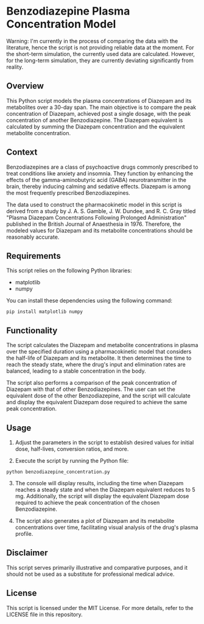 # Benzodiazepine Plasma Concentration Model
Warning: I'm currently in the process of comparing the data with the literature, hence the script is not providing reliable data at the moment. For the short-term simulation, the currently used data are calculated. However, for the long-term simulation, they are currently deviating significantly from reality.
## Overview

This Python script models the plasma concentrations of Diazepam and its metabolites over a 30-day span. The main objective is to compare the peak concentration of Diazepam, achieved post a single dosage, with the peak concentration of another Benzodiazepine. The Diazepam equivalent is calculated by summing the Diazepam concentration and the equivalent metabolite concentration.

## Context

Benzodiazepines are a class of psychoactive drugs commonly prescribed to treat conditions like anxiety and insomnia. They function by enhancing the effects of the gamma-aminobutyric acid (GABA) neurotransmitter in the brain, thereby inducing calming and sedative effects. Diazepam is among the most frequently prescribed Benzodiazepines.

The data used to construct the pharmacokinetic model in this script is derived from a study by J. A. S. Gamble, J. W. Dundee, and R. C. Gray titled "Plasma Diazepam Concentrations Following Prolonged Administration" published in the British Journal of Anaesthesia in 1976. Therefore, the modeled values for Diazepam and its metabolite concentrations should be reasonably accurate.

## Requirements

This script relies on the following Python libraries:

- matplotlib
- numpy

You can install these dependencies using the following command:

```
pip install matplotlib numpy
```

## Functionality

The script calculates the Diazepam and metabolite concentrations in plasma over the specified duration using a pharmacokinetic model that considers the half-life of Diazepam and its metabolite. It then determines the time to reach the steady state, where the drug's input and elimination rates are balanced, leading to a stable concentration in the body.

The script also performs a comparison of the peak concentration of Diazepam with that of other Benzodiazepines. The user can set the equivalent dose of the other Benzodiazepine, and the script will calculate and display the equivalent Diazepam dose required to achieve the same peak concentration.

## Usage

1. Adjust the parameters in the script to establish desired values for initial dose, half-lives, conversion ratios, and more.

2. Execute the script by running the Python file:

```
python benzodiazepine_concentration.py
```

3. The console will display results, including the time when Diazepam reaches a steady state and when the Diazepam equivalent reduces to 5 mg. Additionally, the script will display the equivalent Diazepam dose required to achieve the peak concentration of the chosen Benzodiazepine.

4. The script also generates a plot of Diazepam and its metabolite concentrations over time, facilitating visual analysis of the drug's plasma profile.

## Disclaimer

This script serves primarily illustrative and comparative purposes, and it should not be used as a substitute for professional medical advice.

## License

This script is licensed under the MIT License. For more details, refer to the LICENSE file in this repository.

